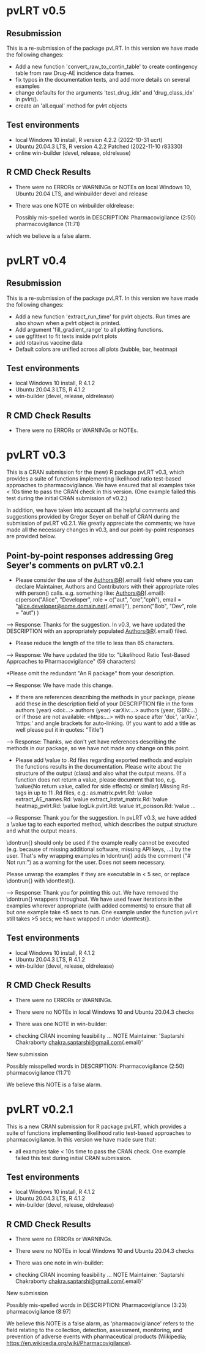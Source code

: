 # pvLRT v0.5

## Resubmission

This is a re-submission of the package pvLRT. In this version we have made the following changes:

-   Add a new function 'convert_raw_to_contin_table' to create contingency table from raw Drug-AE incidence data frames.
-   fix typos in the documentation texts, and add more details on several examples
-   change defaults for the arguments 'test_drug_idx' and 'drug_class_idx' in pvlrt().
-   create an 'all.equal' method for pvlrt objects

## Test environments

-   local Windows 10 install, R version 4.2.2 (2022-10-31 ucrt)
-   Ubuntu 20.04.3 LTS, R version 4.2.2 Patched (2022-11-10 r83330)
-   online win-builder (devel, release, oldrelease)

## R CMD Check Results

-   There were no ERRORs or WARNINGs or NOTEs on local Windows 10, Ubuntu 20.04 LTS, and winbuilder devel and release
-   There was one NOTE on winbuilder oldrelease:

    Possibly mis-spelled words in DESCRIPTION:
      Pharmacovigilance (2:50)
      pharmacovigilance (11:71)

which we believe is a false alarm.

# pvLRT v0.4

## Resubmission

This is a re-submission of the package pvLRT. In this version we have made the following changes:

-   Add a new function 'extract_run_time' for pvlrt objects. Run times are also shown when a pvlrt object is printed.
-   Add argument 'fill_gradient_range' to all plotting functions.
-   use ggfittext to fit texts inside pvlrt plots
-   add rotavirus vaccine data
-   Default colors are unified across all plots (bubble, bar, heatmap)

## Test environments

-   local Windows 10 install, R 4.1.2
-   Ubuntu 20.04.3 LTS, R 4.1.2
-   win-builder (devel, release, oldrelease)

## R CMD Check Results

-   There were no ERRORs or WARNINGs or NOTEs.

# pvLRT v0.3

This is a CRAN submission for the (new) R package pvLRT v0.3, which provides a suite of functions implementing likelihood ratio test-based approaches to pharmacovigilance. We have ensured that all examples take \< 10s time to pass the CRAN check in this version. (One example failed this test during the initial CRAN submission of v0.2.)

In addition, we have taken into account all the helpful comments and suggestions provided by Gregor Seyer on behalf of CRAN during the submission of pvLRT v0.2.1. We greatly appreciate the comments; we have made all the necessary changes in v0.3, and our point-by-point responses are provided below.

## Point-by-point responses addressing Greg Seyer's comments on pvLRT v0.2.1

-   Please consider the use of the [Authors\@R](mailto:Authors@R){.email} field where you can declare Maintainer, Authors and Contributors with their appropriate roles with person() calls. e.g. something like: [Authors\@R](mailto:Authors@R){.email}: c(person("Alice", "Developer", role = c("aut", "cre","cph"), email = "[alice.developer\@some.domain.net](mailto:alice.developer@some.domain.net){.email}"), person("Bob", "Dev", role = "aut") )

--\> Response: Thanks for the suggestion. In v0.3, we have updated the DESCRIPTION with an appropriately populated [Authors\@R](mailto:Authors@R){.email} filed.

-   Please reduce the length of the title to less than 65 characters.

--\> Response: We have updated the title to: "Likelihood Ratio Test-Based Approaches to Pharmacovigilance" (59 characters)

\*Please omit the redundant "An R package" from your description.

--\> Response: We have made this change.

-   If there are references describing the methods in your package, please add these in the description field of your DESCRIPTION file in the form authors (year) \<doi:...\> authors (year) \<arXiv:...\> authors (year, ISBN:...) or if those are not available: \<https:...\> with no space after 'doi:', 'arXiv:', 'https:' and angle brackets for auto-linking. (If you want to add a title as well please put it in quotes: "Title")

--\> Response: Thanks, we don't yet have references describing the methods in our package, so we have not made any change on this point.

-   Please add \value to .Rd files regarding exported methods and explain the functions results in the documentation. Please write about the structure of the output (class) and also what the output means. (If a function does not return a value, please document that too, e.g. \value{No return value, called for side effects} or similar) Missing Rd-tags in up to 11 .Rd files, e.g.: as.matrix.pvlrt.Rd: \value extract_AE_names.Rd: \value extract_lrstat_matrix.Rd: \value heatmap_pvlrt.Rd: \value logLik.pvlrt.Rd: \value lrt_poisson.Rd: \value ...

--\> Response: Thank you for the suggestion. In pvLRT v0.3, we have added a \value tag to each exported method, which describes the output structure and what the output means.

\dontrun{} should only be used if the example really cannot be executed (e.g. because of missing additional software, missing API keys, ...) by the user. That's why wrapping examples in \dontrun{} adds the comment ("\# Not run:") as a warning for the user. Does not seem necessary.

Please unwrap the examples if they are executable in \< 5 sec, or replace \dontrun{} with \donttest{}.

--\> Response: Thank you for pointing this out. We have removed the \dontrun{} wrappers throughout. We have used fewer iterations in the examples wherever appropriate (with added comments) to ensure that all but one example take \<5 secs to run. One example under the function `pvlrt` still takes \>5 secs; we have wrapped it under \donttest{}.

## Test environments

-   local Windows 10 install, R 4.1.2
-   Ubuntu 20.04.3 LTS, R 4.1.2
-   win-builder (devel, release, oldrelease)

## R CMD Check Results

-   There were no ERRORs or WARNINGs.

-   There were no NOTEs in local Windows 10 and Ubuntu 20.04.3 checks

-   There was one NOTE in win-builder:

-   checking CRAN incoming feasibility ... NOTE Maintainer: 'Saptarshi Chakraborty [chakra.saptarshi\@gmail.com](mailto:chakra.saptarshi@gmail.com){.email}'

New submission

Possibly misspelled words in DESCRIPTION: Pharmacovigilance (2:50) pharmacovigilance (11:71)

We believe this NOTE is a false alarm.

# pvLRT v0.2.1

This is a new CRAN submission for R package pvLRT, which provides a suite of functions implementing likelihood ratio test-based approaches to pharmacovigilance. In this version we have made sure that:

-   all examples take \< 10s time to pass the CRAN check. One example failed this test during initial CRAN submission.

## Test environments

-   local Windows 10 install, R 4.1.2
-   Ubuntu 20.04.3 LTS, R 4.1.2
-   win-builder (devel, release, oldrelease)

## R CMD Check Results

-   There were no ERRORs or WARNINGs.

-   There were no NOTEs in local Windows 10 and Ubuntu 20.04.3 checks

-   There was one note in win-builder:

-   checking CRAN incoming feasibility ... NOTE Maintainer: 'Saptarshi Chakraborty [chakra.saptarshi\@gmail.com](mailto:chakra.saptarshi@gmail.com){.email}'

New submission

Possibly mis-spelled words in DESCRIPTION: Pharmacovigilance (3:23) pharmacovigilance (8:97)

We believe this NOTE is a false alarm, as 'pharmacovigilance' refers to the field relating to the collection, detection, assessment, monitoring, and prevention of adverse events with pharmaceutical products (Wikipedia; <https://en.wikipedia.org/wiki/Pharmacovigilance>).
